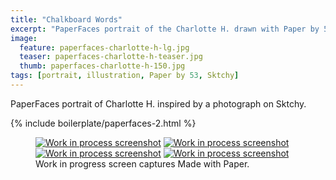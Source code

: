 ```yaml
---
title: "Chalkboard Words"
excerpt: "PaperFaces portrait of the Charlotte H. drawn with Paper by 53 on an iPad."
image: 
  feature: paperfaces-charlotte-h-lg.jpg
  teaser: paperfaces-charlotte-h-teaser.jpg
  thumb: paperfaces-charlotte-h-150.jpg
tags: [portrait, illustration, Paper by 53, Sktchy]
---
```


PaperFaces portrait of Charlotte H. inspired by a photograph on Sktchy.

{% include boilerplate/paperfaces-2.html %}

<figure class="third">
  <a href="{{ site.url }}/assets/images/paperfaces-charlotte-h-process-1-lg.jpg"><img src="{{ site.url }}/assets/images/paperfaces-charlotte-h-process-1-600.jpg" alt="Work in process screenshot"></a>
  <a href="{{ site.url }}/assets/images/paperfaces-charlotte-h-process-2-lg.jpg"><img src="{{ site.url }}/assets/images/paperfaces-charlotte-h-process-2-600.jpg" alt="Work in process screenshot"></a>
  <a href="{{ site.url }}/assets/images/paperfaces-charlotte-h-process-3-lg.jpg"><img src="{{ site.url }}/assets/images/paperfaces-charlotte-h-process-3-600.jpg" alt="Work in process screenshot"></a>
  <a href="{{ site.url }}/assets/images/paperfaces-charlotte-h-process-4-lg.jpg"><img src="{{ site.url }}/assets/images/paperfaces-charlotte-h-process-4-600.jpg" alt="Work in process screenshot"></a>
  <figcaption>Work in progress screen captures Made with Paper.</figcaption>
</figure>
